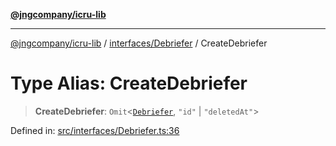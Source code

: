 [**@jngcompany/icru-lib**](../../../README.md)

***

[@jngcompany/icru-lib](../../../README.md) / [interfaces/Debriefer](../README.md) / CreateDebriefer

# Type Alias: CreateDebriefer

> **CreateDebriefer**: `Omit`\<[`Debriefer`](../interfaces/Debriefer.md), `"id"` \| `"deletedAt"`\>

Defined in: [src/interfaces/Debriefer.ts:36](https://github.com/jngcompany/icru-lib/blob/d3a4d9c24074b22f396121b6f6d7c5106c66ae75/src/interfaces/Debriefer.ts#L36)
